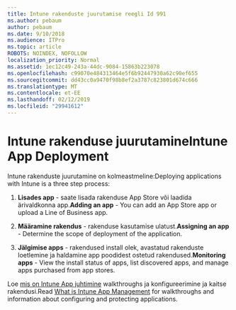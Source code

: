 ```yaml
---
title: Intune rakenduste juurutamise reegli Id 991
ms.author: pebaum
author: pebaum
ms.date: 9/10/2018
ms.audience: ITPro
ms.topic: article
ROBOTS: NOINDEX, NOFOLLOW
localization_priority: Normal
ms.assetid: 1ec12c49-243a-44dc-9084-15863b223078
ms.openlocfilehash: c99070e484313464e5f6b92447930a62c90ef655
ms.sourcegitcommit: dd43cc0a9470f98b8ef2a3787c823801d674c666
ms.translationtype: MT
ms.contentlocale: et-EE
ms.lasthandoff: 02/12/2019
ms.locfileid: "29941612"
---
```

# <a name="intune-app-deployment"></a><span data-ttu-id="e1f47-102">Intune rakenduse juurutamine</span><span class="sxs-lookup"><span data-stu-id="e1f47-102">Intune App Deployment</span></span>

<span data-ttu-id="e1f47-103">Intune rakenduste juurutamine on kolmeastmeline:</span><span class="sxs-lookup"><span data-stu-id="e1f47-103">Deploying applications with Intune is a three step process:</span></span>
  
1. <span data-ttu-id="e1f47-104">**Lisades app** - saate lisada rakenduse App Store või laadida ärivaldkonna app.</span><span class="sxs-lookup"><span data-stu-id="e1f47-104">**Adding an app** - You can add an App Store app or upload a Line of Business app.</span></span> 
    
2. <span data-ttu-id="e1f47-105">**Määramine rakendus** - rakenduse kasutamise ulatust.</span><span class="sxs-lookup"><span data-stu-id="e1f47-105">**Assigning an app** - Determine the scope of deployment of the application.</span></span> 
    
3. <span data-ttu-id="e1f47-106">**Jälgimise apps** - rakendused install olek, avastatud rakenduste loetlemine ja haldamine app poodidest ostetud rakendused.</span><span class="sxs-lookup"><span data-stu-id="e1f47-106">**Monitoring apps** - View the install status of apps, list discovered apps, and manage apps purchased from app stores.</span></span> 
    
<span data-ttu-id="e1f47-107">Loe [mis on Intune App juhtimine](https://docs.microsoft.com/intune/app-management) walkthroughs ja konfigureerimine ja kaitse rakendusi.</span><span class="sxs-lookup"><span data-stu-id="e1f47-107">Read [What is Intune App Management](https://docs.microsoft.com/intune/app-management) for walkthroughs and information about configuring and protecting applications.</span></span> 
  

